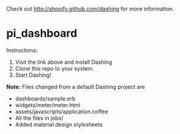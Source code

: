 Check out http://shopify.github.com/dashing for more information.

# pi_dashboard

Instructions:

1. Visit the link above and install Dashing
2. Clone this repo to your system.
3. Start Dashing!

**Note:** 
Files changed from a default Dashing project are
* dashboards/sample.erb
* widgets/meter/meter.html
* assets/javascripts/application.coffee
* All the files in jobs/
* Added material design stylesheets
